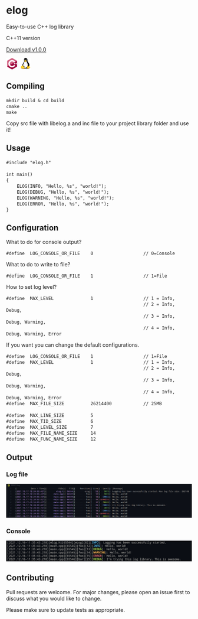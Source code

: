 # elog
<p>Easy-to-use C++  log library</p>
<p>C++11 version</p>
<p><a href="https://github.com/ahakan/elog/releases/tag/v1.0.0">Download v1.0.0</a></p>

<p float="left">
    <img src="https://raw.githubusercontent.com/devicons/devicon/master/icons/cplusplus/cplusplus-original.svg" width="32" />
    <img src="https://raw.githubusercontent.com/devicons/devicon/master/icons/linux/linux-original.svg" width="32" />
</p>

## Compiling
```
mkdir build & cd build
cmake ..
make
```
Copy src file with libelog.a and inc file to your project library folder and use it!

## Usage

```
#include "elog.h"

int main()
{
    ELOG(INFO, "Hello, %s", "world!");
    ELOG(DEBUG, "Hello, %s", "world!");
    ELOG(WARNING, "Hello, %s", "world!");
    ELOG(ERROR, "Hello, %s", "world!");
}
```

## Configuration
What to do for console output?
```
#define  LOG_CONSOLE_OR_FILE    0                   // 0=Console
```

What to do to write to file?
```
#define  LOG_CONSOLE_OR_FILE    1                   // 1=File
```

How to set log level?
```
#define  MAX_LEVEL              1                   // 1 = Info, 
                                                    // 2 = Info, Debug, 
                                                    // 3 = Info, Debug, Warning,
                                                    // 4 = Info, Debug, Warning, Error
```

If you want you can change the default configurations.
```
#define  LOG_CONSOLE_OR_FILE    1                   // 1=File
#define  MAX_LEVEL              1                   // 1 = Info, 
                                                    // 2 = Info, Debug, 
                                                    // 3 = Info, Debug, Warning,
                                                    // 4 = Info, Debug, Warning, Error
#define  MAX_FILE_SIZE          26214400            // 25MB

#define  MAX_LINE_SIZE          5
#define  MAX_TID_SIZE           6
#define  MAX_LEVEL_SIZE         7
#define  MAX_FILE_NAME_SIZE     14
#define  MAX_FUNC_NAME_SIZE     12
```

## Output

### Log file
<p float="left">
    <img src="https://github.com/AHakan/eLog/blob/master/ss.png"/>
</p>

### Console
<p float="left">
    <img src="https://github.com/AHakan/eLog/blob/master/ss-console.png"/>
</p>

## Contributing
Pull requests are welcome. For major changes, please open an issue first to discuss what you would like to change.

Please make sure to update tests as appropriate.
